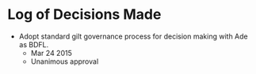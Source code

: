 Log of Decisions Made
=====================

  - Adopt standard gilt governance process for decision making with Ade as BDFL.
    - Mar 24 2015
    - Unanimous approval

